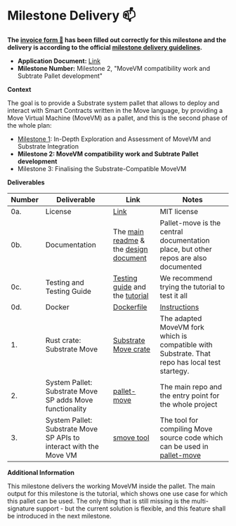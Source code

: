 # Milestone Delivery :mailbox:

**The [invoice form :pencil:](https://docs.google.com/forms/d/e/1FAIpQLSfmNYaoCgrxyhzgoKQ0ynQvnNRoTmgApz9NrMp-hd8mhIiO0A/viewform) has been filled out correctly for this milestone and the delivery is according to the official [milestone delivery guidelines](https://github.com/w3f/Grants-Program/blob/master/docs/Support%20Docs/milestone-deliverables-guidelines.md).**

* **Application Document:** [Link](https://github.com/w3f/Grants-Program/blob/35dc9e121070d89397b7fb8c4c0d70e683937ab0/applications/Substrate_Move_System_Pallet_2.md)
* **Milestone Number:** Milestone 2, "MoveVM compatibility work and Subtrate Pallet development"

**Context**

The goal is to provide a Substrate system pallet that allows to deploy and interact with Smart Contracts written in the Move language, by providing a Move Virtual Machine (MoveVM) as a pallet, and this is the second phase of the whole plan:

- [Milestone 1][M1]: In-Depth Exploration and Assessment of MoveVM and Substrate Integration
- **Milestone 2: MoveVM compatibility work and Subtrate Pallet development**
- Milestone 3: Finalising the Substrate-Compatible MoveVM


**Deliverables**

| Number | Deliverable | Link | Notes |
| ------------- | ------------- | ------------- |------------- |
| 0a. | License | [Link](https://github.com/eigerco/pallet-move/blob/main/LICENSE) | MIT license |
| 0b. | Documentation | The [main readme][readme] & the [design document][design-doc] | Pallet-move is the central documentation place, but other repos are also documented |
| 0c. | Testing and Testing Guide | [Testing guide][test-guide] and the [tutorial][tutorial] | We recommend trying the tutorial to test it all |
| 0d. | Docker | [Dockerfile](https://github.com/eigerco/pallet-move/blob/main/Dockerfile) | [Instructions][docker] |
| 1. | Rust crate: Substrate Move | [Substrate Move crate][substrate-move] | The adapted MoveVM fork which is compatible with Substrate. That repo has local test startegy. |
| 2. | System Pallet: Substrate Move SP adds Move functionality | [pallet-move][pallet] | The main repo and the entry point for the whole project |
| 3. | System Pallet: Substrate Move SP APIs to interact with the Move VM | [smove tool][smove] | The tool for compiling Move source code which can be used in [pallet-move][pallet] |

**Additional Information**

This milestone delivers the working MoveVM inside the pallet. The main output for this milestone is the tutorial, which shows one use case for which this pallet can be used.
The only thing that is still missing is the multi-signature support - but the current solution is flexible, and this feature shall be introduced in the next milestone.


[M1]: https://github.com/w3f/Grant-Milestone-Delivery/blob/7932b07cc38150701ba8ed034723193f66002975/deliveries/Substrate_Move_System_Pallet_1-1.md
[substrate-move]: https://github.com/eigerco/substrate-move
[smove]: https://github.com/eigerco/smove
[pallet]: https://github.com/eigerco/pallet-move
[tutorial]: https://github.com/eigerco/pallet-move/blob/main/doc/tutorial.md
[test-guide]: https://github.com/eigerco/pallet-move/blob/main/doc/tech_guide.md#testing
[docker]: https://github.com/eigerco/pallet-move/blob/main/doc/tech_guide.md#docker
[readme]: https://github.com/eigerco/pallet-move/blob/main/README.md
[design-doc]: https://github.com/eigerco/pallet-move/blob/main/doc/final-design.md
